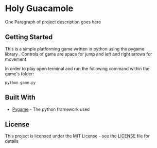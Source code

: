 # Holy Guacamole

One Paragraph of project description goes here

## Getting Started

This is a simple platforming game written in python using the pygame library . Controls of game are space for jump and left and right arrows for movement.

In order to play open terminal and run the following command within the game's folder:
```
python game.py
```

## Built With

* [Pygame](https://github.com/pygame/pygame) - The python framework used

## License

This project is licensed under the MIT License - see the [LICENSE](LICENSE.md) file for details
